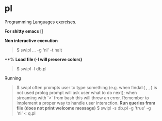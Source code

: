 # pl
Programming Languages exercises.

**For shitty emacs**
[]

**Non interactive execution**
> $ swipl ... -g 'nl' -t halt  

**% **Load file (-l will preserve colors)**
> $ swipl -l db.pl

Running 
> $ swipl 
often prompts user to type something (e.g. when findall( , , ) is not used prolog prompt will ask user what to do next); when streaming with '<' from bash this will throw an error. Remember to implement a proper way to handle user interaction.
**Run queries from file (does not print welcome message)**
> $ swipl -s db.pl -g 'true' -g 'nl' < q.pl
